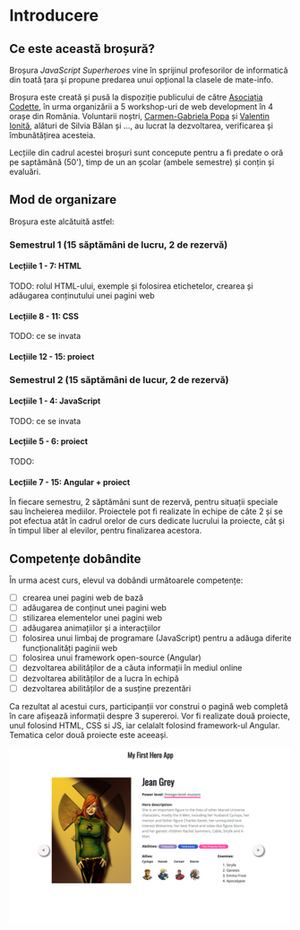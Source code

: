# Introducere

## Ce este această broșură?

Broșura _JavaScript Superheroes_ vine în sprijinul profesorilor de informatică din toată țara și propune predarea unui opțional la clasele de mate-info.

Broșura este creată și pusă la dispoziție publicului de către [Asociația Codette](https://codette.ro), în urma organizării a 5 workshop-uri de web development în 4 orașe din România. Voluntarii noștri, [Carmen-Gabriela Popa](https://www.linkedin.com/in/carmengpopa/) și [Valentin Ionită](https://www.linkedin.com/in/valentin-ionita/), alături de Silvia Bălan și ..., au lucrat la dezvoltarea, verificarea și îmbunătățirea acesteia.

Lecțiile din cadrul acestei broșuri sunt concepute pentru a fi predate o oră pe saptămână \(50'\), timp de un an școlar \(ambele semestre\) și conțin și evaluări.

## Mod de organizare

Broșura este alcătuită astfel:

### Semestrul 1 \(15 săptămâni de lucru, 2 de rezervă\)

#### Lecțiile 1 - 7: HTML

TODO: rolul HTML-ului, exemple și folosirea etichetelor, crearea și adăugarea conținutului unei pagini web

#### Lecțiile 8 - 11: CSS

TODO: ce se invata

#### Lecțiile 12 - 15: proiect

### Semestrul 2 \(15 săptămâni de lucur, 2 de rezervă\)

#### Lecțiile 1 - 4: JavaScript

TODO: ce se invata

#### Lecțiile 5 - 6: proiect

TODO:

#### Lecțiile 7 - 15: Angular + proiect

În fiecare semestru, 2 săptămâni sunt de rezervă, pentru situații speciale sau încheierea mediilor. Proiectele pot fi realizate în echipe de câte 2 și se pot efectua atât în cadrul orelor de curs dedicate lucrului la proiecte, cât și în timpul liber al elevilor, pentru finalizarea acestora.

## Competențe dobândite

În urma acest curs, elevul va dobândi următoarele competențe:

* [ ] crearea unei pagini web de bază
* [ ] adăugarea de conținut unei pagini web
* [ ] stilizarea elementelor unei pagini web
* [ ] adăugarea animațiilor și a interacțiilor
* [ ] folosirea unui limbaj de programare \(JavaScript\) pentru a adăuga diferite funcționalități paginii web
* [ ] folosirea unui framework open-source \(Angular\)
* [ ] dezvoltarea abilităților de a căuta informații în mediul online
* [ ] dezvoltarea abilităților de a lucra în echipă
* [ ] dezvoltarea abilităților de a susține prezentări

Ca rezultat al acestui curs, participanții vor construi o pagină web completă în care afișează informații despre 3 supereroi. Vor fi realizate două proiecte, unul folosind HTML, CSS si JS, iar celalalt folosind framework-ul Angular. Tematica celor două proiecte este aceeași.

![](.gitbook/assets/screencapture-file-users-poppy-desktop-day1-end-index-html-2020-03-17-12_52_42.png)


